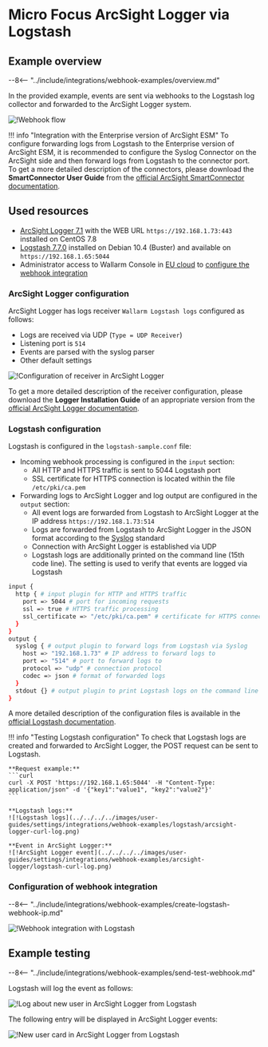 # Micro Focus ArcSight Logger via Logstash

## Example overview

--8<-- "../include/integrations/webhook-examples/overview.md"

In the provided example, events are sent via webhooks to the Logstash log collector and forwarded to the ArcSight Logger system.

![!Webhook flow](../../../../images/user-guides/settings/integrations/webhook-examples/logstash/arcsight-logger-scheme.png)

!!! info "Integration with the Enterprise version of ArcSight ESM"
    To configure forwarding logs from Logstash to the Enterprise version of ArcSight ESM, it is recommended to configure the Syslog Connector on the ArcSight side and then forward logs from Logstash to the connector port. To get a more detailed description of the connectors, please download the **SmartConnector User Guide** from the [official ArcSight SmartConnector documentation](https://community.microfocus.com/t5/ArcSight-Connectors/ct-p/ConnectorsDocs).

## Used resources

* [ArcSight Logger 7.1](#arcsight-logger-configuration) with the WEB URL `https://192.168.1.73:443` installed on CentOS 7.8
* [Logstash 7.7.0](#logstash-configuration) installed on Debian 10.4 (Buster) and available on `https://192.168.1.65:5044`
* Administrator access to Wallarm Console in [EU cloud](https://my.wallarm.com) to [configure the webhook integration](#configuration-of-webhook-integration)

### ArcSight Logger configuration

ArcSight Logger has logs receiver `Wallarm Logstash logs` configured as follows:

* Logs are received via UDP (`Type = UDP Receiver`)
* Listening port is `514`
* Events are parsed with the syslog parser
* Other default settings

![!Configuration of receiver in ArcSight Logger](../../../../images/user-guides/settings/integrations/webhook-examples/arcsight-logger/logstash-setup.png)

To get a more detailed description of the receiver configuration, please download the **Logger Installation Guide** of an appropriate version from the [official ArcSight Logger documentation](https://community.microfocus.com/t5/Logger-Documentation/ct-p/LoggerDoc).

### Logstash configuration

Logstash is configured in the `logstash-sample.conf` file:

* Incoming webhook processing is configured in the `input` section:
    * All HTTP and HTTPS traffic is sent to 5044 Logstash port
    * SSL certificate for HTTPS connection is located within the file `/etc/pki/ca.pem`
* Forwarding logs to ArcSight Logger and log output are configured in the `output` section:
    * All event logs are forwarded from Logstash to ArcSight Logger at the IP address `https://192.168.1.73:514`
    * Logs are forwarded from Logstash to ArcSight Logger in the JSON format according to the [Syslog](https://en.wikipedia.org/wiki/Syslog) standard
    * Connection with ArcSight Logger is established via UDP
    * Logstash logs are additionally printed on the command line (15th code line). The setting is used to verify that events are logged via Logstash

```bash linenums="1"
input {
  http { # input plugin for HTTP and HTTPS traffic
    port => 5044 # port for incoming requests
    ssl => true # HTTPS traffic processing
    ssl_certificate => "/etc/pki/ca.pem" # certificate for HTTPS connection
  }
}
output {
  syslog { # output plugin to forward logs from Logstash via Syslog
    host => "192.168.1.73" # IP address to forward logs to
    port => "514" # port to forward logs to
    protocol => "udp" # connection protocol
    codec => json # format of forwarded logs
  }
  stdout {} # output plugin to print Logstash logs on the command line
}
```

A more detailed description of the configuration files is available in the [official Logstash documentation](https://www.elastic.co/guide/en/logstash/current/configuration-file-structure.html).

!!! info "Testing Logstash configuration"
    To check that Logstash logs are created and forwarded to ArcSight Logger, the POST request can be sent to Logstash.

    **Request example:**
    ```curl
    curl -X POST 'https://192.168.1.65:5044' -H "Content-Type: application/json" -d '{"key1":"value1", "key2":"value2"}'
    ```

    **Logstash logs:**
    ![!Logstash logs](../../../../images/user-guides/settings/integrations/webhook-examples/logstash/arcsight-logger-curl-log.png)

    **Event in ArcSight Logger:**
    ![!ArcSight Logger event](../../../../images/user-guides/settings/integrations/webhook-examples/arcsight-logger/logstash-curl-log.png)

### Configuration of webhook integration

--8<-- "../include/integrations/webhook-examples/create-logstash-webhook-ip.md"

![!Webhook integration with Logstash](../../../../images/user-guides/settings/integrations/webhook-examples/logstash/add-webhook-integration-ip.png)

## Example testing

--8<-- "../include/integrations/webhook-examples/send-test-webhook.md"

Logstash will log the event as follows:

![!Log about new user in ArcSight Logger from Logstash](../../../../images/user-guides/settings/integrations/webhook-examples/logstash/arcsight-logger-user-log.png)

The following entry will be displayed in ArcSight Logger events:

![!New user card in ArcSight Logger from Logstash](../../../../images/user-guides/settings/integrations/webhook-examples/arcsight-logger/logstash-user.png)
